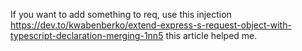If you want to add something to req, use this injection
https://dev.to/kwabenberko/extend-express-s-request-object-with-typescript-declaration-merging-1nn5
this article helped me.


